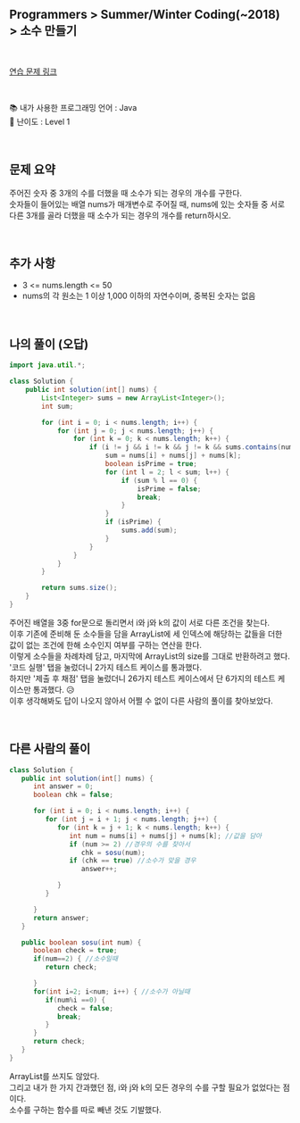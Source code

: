 ## **Programmers > Summer/Winter Coding(~2018) > 소수 만들기**

</br>

[연습 문제 링크](https://programmers.co.kr/learn/courses/30/lessons/12977)

</br>

:books: 내가 사용한 프로그래밍 언어 : Java  
:roller_coaster: 난이도 : Level 1

</br>

## 문제 요약

주어진 숫자 중 3개의 수를 더했을 때 소수가 되는 경우의 개수를 구한다.  
숫자들이 들어있는 배열 nums가 매개변수로 주어질 때, nums에 있는 숫자들 중 서로 다른 3개를 골라 더했을 때 소수가 되는 경우의 개수를 return하시오.

</br>

## 추가 사항

- 3 <= nums.length <= 50
- nums의 각 원소는 1 이상 1,000 이하의 자연수이며, 중복된 숫자는 없음

</br>

## 나의 풀이 (오답)

```java
import java.util.*;

class Solution {
    public int solution(int[] nums) {
        List<Integer> sums = new ArrayList<Integer>();
        int sum;

        for (int i = 0; i < nums.length; i++) {
            for (int j = 0; j < nums.length; j++) {
                for (int k = 0; k < nums.length; k++) {
                    if (i != j && i != k && j != k && sums.contains(nums[i] + nums[j] + nums[k]) == false) {
                        sum = nums[i] + nums[j] + nums[k];
                        boolean isPrime = true;
                        for (int l = 2; l < sum; l++) {
                            if (sum % l == 0) {
                                isPrime = false;
                                break;
                            }
                        }
                        if (isPrime) {
                            sums.add(sum);
                        }
                    }
                }
            }
        }

        return sums.size();
    }
}
```

주어진 배열을 3중 for문으로 돌리면서 i와 j와 k의 값이 서로 다른 조건을 찾는다.  
이후 기존에 준비해 둔 소수들을 담을 ArrayList에 세 인덱스에 해당하는 값들을 더한 값이 없는 조건에 한해 소수인지 여부를 구하는 연산을 한다.  
이렇게 소수들을 차례차례 담고, 마지막에 ArrayList의 size를 그대로 반환하려고 했다.  
'코드 실행' 탭을 눌렀더니 2가지 테스트 케이스를 통과했다.  
하지만 '제출 후 채점' 탭을 눌렀더니 26가지 테스트 케이스에서 단 6가지의 테스트 케이스만 통과했다. :disappointed_relieved:  
이후 생각해봐도 답이 나오지 않아서 어쩔 수 없이 다른 사람의 풀이를 찾아보았다.

</br>

## 다른 사람의 풀이

```java
class Solution {
   public int solution(int[] nums) {
      int answer = 0;
      boolean chk = false;

      for (int i = 0; i < nums.length; i++) {
         for (int j = i + 1; j < nums.length; j++) {
            for (int k = j + 1; k < nums.length; k++) {
               int num = nums[i] + nums[j] + nums[k]; //값을 담아
               if (num >= 2) //경우의 수를 찾아서
                  chk = sosu(num);
               if (chk == true) //소수가 맞을 경우
                  answer++;

            }
         }

      }
      return answer;
   }

   public boolean sosu(int num) {
      boolean check = true;
      if(num==2) { //소수일때
         return check;

      }
      for(int i=2; i<num; i++) { //소수가 아닐때
         if(num%i ==0) {
            check = false;
            break;
         }
      }
      return check;
   }
}
```

ArrayList를 쓰지도 않았다.  
그리고 내가 한 가지 간과했던 점, i와 j와 k의 모든 경우의 수를 구할 필요가 없었다는 점이다.  
소수를 구하는 함수를 따로 빼낸 것도 기발했다.
